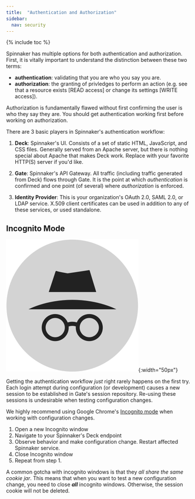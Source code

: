 ```yaml
---
title:  "Authentication and Authorization"
sidebar:
  nav: security
---
```


{% include toc %}

Spinnaker has multiple options for both authentication and authorization. First, it is vitally important to understand the distinction between these two terms:

* **authentication**: validating that you are who you say you are.
* **authorization**: the granting of privledges to perform an action (e.g. see that a resource exists [READ access] or change its settings [WRITE access]).

Authorization is fundamentally flawed without first confirming the user is who they say they are.  You should get authentication working first before working on authorization.

There are 3 basic players in Spinnaker's authentication workflow:

1. **Deck**: Spinnaker's UI. Consists of a set of static HTML, JavaScript, and CSS files. Generally served from an Apache server, but there is nothing special about Apache that makes Deck work. Replace with your favorite HTTP(S) server if you'd like.

2. **Gate**: Spinnaker's API Gateway. All traffic (including traffic generated from Deck) flows through Gate. It is the point at which _authentication_ is confirmed and one point (of several) where _authorization_ is enforced.

3. **Identity Provider**: This is your organization's OAuth 2.0, SAML 2.0, or LDAP service. X.509 client certificates can be used in addition to any of these services, or used standalone.

## Incognito Mode

![Incognito logo](incognito.png){:width="50px"}

Getting the authentication workflow _just_ right rarely happens on the first try. Each login attempt during configuration (or development) causes a new session to be established in Gate's session repository. Re-using these sessions is undesirable when testing configuration changes.

We highly recommend using Google Chrome's [Incognito mode](https://support.google.com/chrome/answer/95464?source=gsearch&hl=en) when working with configuration changes.

1. Open a new Incognito window
1. Navigate to your Spinnaker's Deck endpoint
1. Observe behavior and make configuration change. Restart affected Spinnaker service.
1. Close Incognito window
1. Repeat from step 1.

A common gotcha with incognito windows is that they _all share the same cookie jar_. This means that when you want to test a new configuration change, you need to close **_all_** incognito windows. Otherwise, the session cookie will not be deleted.
